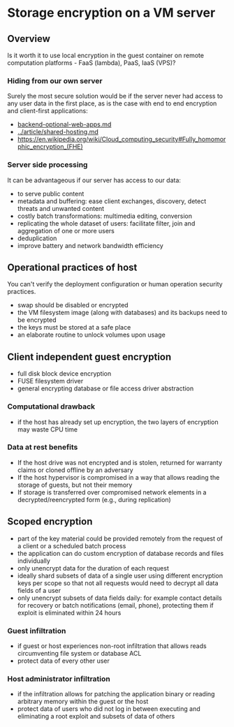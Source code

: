 # Storage encryption on a VM server

## Overview

Is it worth it to use local encryption in the guest container on remote computation platforms - FaaS (lambda), PaaS, IaaS (VPS)?

### Hiding from our own server

Surely the most secure solution would be if the server never had access to any user data in the first place, as is the case with end to end encryption and client-first applications:

* [backend-optional-web-apps.md](backend-optional-web-apps.md)
* [../article/shared-hosting.md](../article/shared-hosting.md)
* https://en.wikipedia.org/wiki/Cloud_computing_security#Fully_homomorphic_encryption_(FHE)

### Server side processing

It can be advantageous if our server has access to our data:

* to serve public content
* metadata and buffering: ease client exchanges, discovery, detect threats and unwanted content
* costly batch transformations: multimedia editing, conversion
* replicating the whole dataset of users: facilitate filter, join and aggregation of one or more users
* deduplication
* improve battery and network bandwidth efficiency

## Operational practices of host

You can't verify the deployment configuration or human operation security practices.

* swap should be disabled or encrypted
* the VM filesystem image (along with databases) and its backups need to be encrypted
* the keys must be stored at a safe place
* an elaborate routine to unlock volumes upon usage

## Client independent guest encryption

* full disk block device encryption
* FUSE filesystem driver
* general encrypting database or file access driver abstraction

### Computational drawback

* if the host has already set up encryption, the two layers of encryption may waste CPU time

### Data at rest benefits

* If the host drive was not encrypted and is stolen, returned for warranty claims or cloned offline by an adversary
* If the host hypervisor is compromised in a way that allows reading the storage of guests, but not their memory
* If storage is transferred over compromised network elements in a decrypted/reencrypted form (e.g., during replication)

## Scoped encryption

* part of the key material could be provided remotely from the request of a client or a scheduled batch process
* the application can do custom encryption of database records and files individually
* only unencrypt data for the duration of each request
* ideally shard subsets of data of a single user using different encryption keys per scope so that not all requests would need to decrypt all data fields of a user
* only unencrypt subsets of data fields daily: for example contact details for recovery or batch notifications (email, phone), protecting them if exploit is eliminated within 24 hours

### Guest infiltration

* if guest or host experiences non-root infiltration that allows reads circumventing file system or database ACL
* protect data of every other user

### Host administrator infiltration

* if the infiltration allows for patching the application binary or reading arbitrary memory within the guest or the host
* protect data of users who did not log in between executing and eliminating a root exploit and subsets of data of others
